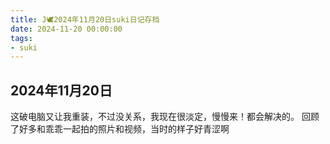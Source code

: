 ```yaml
---
title: J🕊️2024年11月20日suki日记存档
date: 2024-11-20 00:00:00
tags: 
- suki
---
```


## 2024年11月20日
这破电脑又让我重装，不过没关系，我现在很淡定，慢慢来！都会解决的。
回顾了好多和乖乖一起拍的照片和视频，当时的样子好青涩啊